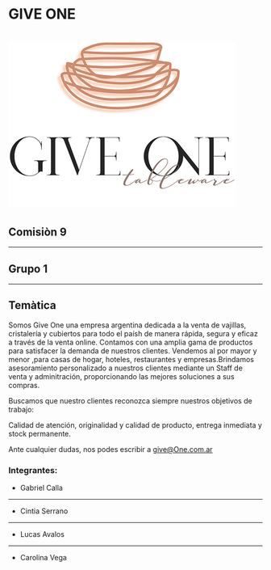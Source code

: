 # GIVE ONE
# ![Texto alternativo](public/images/giveOneTNC2.png)

## **Comisiòn 9**

---
## **Grupo 1**
___



## **Temàtica**
Somos Give One una empresa argentina dedicada a la venta de vajillas, cristalería y cubiertos para todo el paísh de manera rápida, segura y eficaz a través de la venta online.
Contamos con una amplia gama de productos para satisfacer la demanda de nuestros clientes.
Vendemos al por mayor y menor ,para casas de hogar, hoteles, restaurantes y empresas.Brindamos asesoramiento personalizado a nuestros clientes mediante un Staff de venta y adminitración, proporcionando las mejores soluciones a sus compras.

Buscamos que nuestro clientes reconozca siempre nuestros objetivos de trabajo:

Calidad de atención, originalidad y calidad de producto, entrega inmediata y stock permanente.

 

Ante cualquier dudas, nos podes escribir a give@One.com.ar
 
### **Integrantes:**
- Gabriel Calla
___

- Cintia Serrano
___

- Lucas Avalos
___
- Carolina Vega


